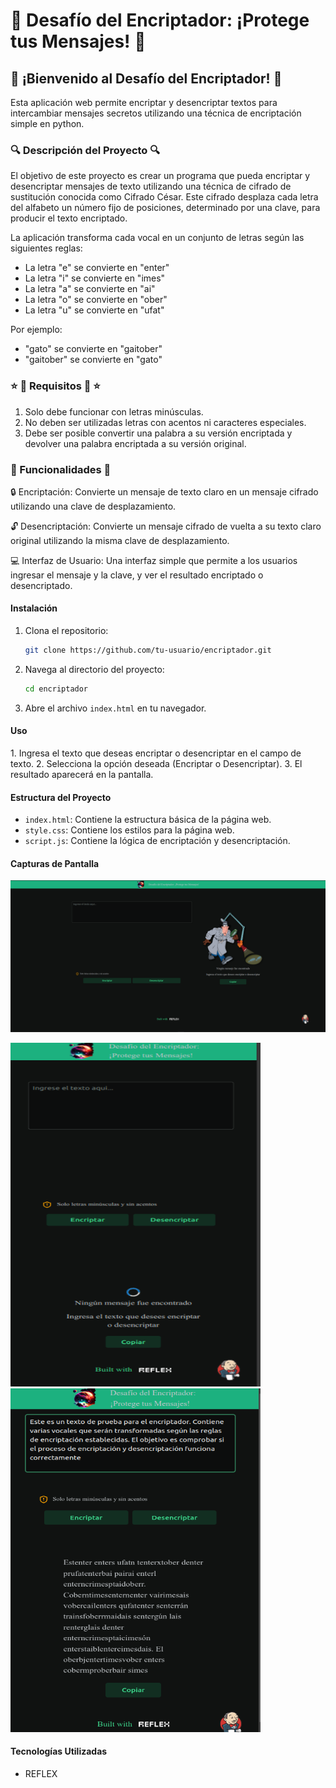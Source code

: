 <h1>🔐 Desafío del Encriptador: ¡Protege tus Mensajes! 🔐</h1>

<h2>🎉 ¡Bienvenido al Desafío del Encriptador! 🎉</h2>

Esta aplicación web permite encriptar y desencriptar textos para intercambiar mensajes secretos utilizando una técnica de encriptación simple en python.

<h3>🔍 Descripción del Proyecto 🔍</h3>
El objetivo de este proyecto es crear un programa que pueda encriptar y desencriptar mensajes de texto utilizando una técnica de cifrado de sustitución conocida como Cifrado César. Este cifrado desplaza cada letra del alfabeto un número fijo de posiciones, determinado por una clave, para producir el texto encriptado.

La aplicación transforma cada vocal en un conjunto de letras según las siguientes reglas:
- La letra "e" se convierte en "enter"
- La letra "i" se convierte en "imes"
- La letra "a" se convierte en "ai"
- La letra "o" se convierte en "ober"
- La letra "u" se convierte en "ufat"

Por ejemplo:
- "gato" se convierte en "gaitober"
- "gaitober" se convierte en "gato"

<h3>⭐ 📄 Requisitos 📄 ⭐</h3>

1. Solo debe funcionar con letras minúsculas.
2. No deben ser utilizadas letras con acentos ni caracteres especiales.
3. Debe ser posible convertir una palabra a su versión encriptada y devolver una palabra encriptada a su versión original.

<h3>🚀 Funcionalidades 🚀</h3>

🔒 Encriptación: Convierte un mensaje de texto claro en un mensaje cifrado utilizando una clave de desplazamiento.

🔓 Desencriptación: Convierte un mensaje cifrado de vuelta a su texto claro original utilizando la misma clave de desplazamiento.

💻 Interfaz de Usuario: Una interfaz simple que permite a los usuarios ingresar el mensaje y la clave, y ver el resultado encriptado o desencriptado.

 <h4>Instalación</h4>

1. Clona el repositorio:
    ```bash
    git clone https://github.com/tu-usuario/encriptador.git
    ```
2. Navega al directorio del proyecto:
    ```bash
    cd encriptador
    ```
3. Abre el archivo `index.html` en tu navegador.

<h4>Uso</h4>
1. Ingresa el texto que deseas encriptar o desencriptar en el campo de texto.
2. Selecciona la opción deseada (Encriptar o Desencriptar).
3. El resultado aparecerá en la pantalla.

<h4>Estructura del Proyecto</h4> 

- `index.html`: Contiene la estructura básica de la página web.
- `style.css`: Contiene los estilos para la página web.
- `script.js`: Contiene la lógica de encriptación y desencriptación.

<h4>Capturas de Pantalla
</h4>

![Captura de Pantalla](app/assets/encriptador.png)
<p float="left">
  <img src="app/assets/reponsive2.png" width="400" height="550" />
  <img src="app/assets/reponsive.png" width="400" height="550" />
</p>


<h4>Tecnologías Utilizadas</h4>

- REFLEX


